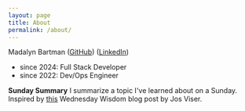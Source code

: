 ```yaml
---
layout: page
title: About
permalink: /about/
---
```


Madalyn Bartman ([GitHub](https://github.com/madalynbartman)) ([LinkedIn](https://www.linkedin.com/in/madalyn-bartman-34654422a/?profileId=ACoAADljfOYBH_k95r01XC2KPp6TDs8KUyvukQE))


- since 2024: Full Stack Developer
- since 2022: Dev/Ops Engineer


**Sunday Summary** I summarize a topic I've learned about on a Sunday. Inspired by [this](https://josvisser.substack.com/p/career-advice-learn-how-to-write?r=b67wp&utm_campaign=post&utm_medium=web&triedRedirect=true) Wednesday Wisdom blog post by Jos Viser.

<!-- 
# My other projects

- ["What Year Is Now?"]() - an app to display historical events based on current watch time, e.g. see what happened in 16:33 (== AD 1633). Currently only Polish content enabled. -->
